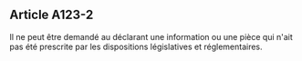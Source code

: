 Article A123-2
----
Il ne peut être demandé au déclarant une information ou une pièce qui n'ait pas
été prescrite par les dispositions législatives et réglementaires.
